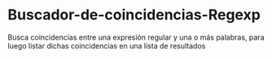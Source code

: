 # Buscador-de-coincidencias-Regexp
Busca coincidencias entre una expresión regular y una o más palabras, para luego listar dichas coincidencias en una lista de resultados
